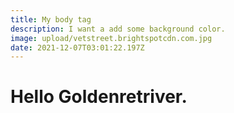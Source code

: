 ```yaml
---
title: My body tag
description: I want a add some background color.
image: upload/vetstreet.brightspotcdn.com.jpg
date: 2021-12-07T03:01:22.197Z
---
```

# Hello Goldenretriver.